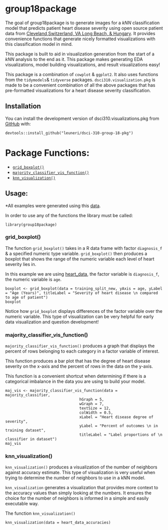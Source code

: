 
<!-- README.md is generated from README.Rmd. Please edit that file -->

# group18package

The goal of group18package is to generate images for a $kNN$
classification model that predicts patient heart disease severity using
open source patient data from [Cleveland,Switzerland, VA Long Beach, &
Hungary](https://archive.ics.uci.edu/ml/datasets/Heart+Disease). It
provides convenience functions that generate nicely formatted
visualizations with this classification model in mind.

This package is built to aid in visualization generation from the start
of a $kNN$ analysis to the end as it. This package makes generating EDA
visualizations, model building visualizations, and result visualizations
easy!

This package is a combination of `cowplot` & `ggplot2`. It also uses
functions from the `tidymodels`& `tidyverse` packages.
`dsci310.visualization.pkg` is made to be a convenient combination of
all the above packages that has pre-formatted visualizations for a heart
disease severity classification.

## Installation

You can install the development version of dsci310.visualizations.pkg
from [GitHub](https://github.com/) with:

``` {r load}
devtools::install_github("leuneri/dsci-310-group-18-pkg")
```

# Package Functions:

- [`grid_boxplot()`](#grid_boxplot())
- [`majority_classifier_vis_function()`](#majority_classifier_vis_function())
- [`knn_visualization()`](#knn_visualizations)

## Usage:

\*All examples were generated using this
[data](https://raw.githubusercontent.com/Dokkaebi10/dsci-310-group-18/main/data/processed/heart_data.csv).

In order to use any of the functions the library must be called:

``` {r setup}
library(group18package)
```

### grid_boxplot()

The function `grid_boxplot()` takes in a R data frame with factor
`diagnosis_f` & a specified numeric type variable. `grid_boxplot()` then
produces a boxplot that shows the range of the numeric variable each
level of heart severity lies in.

In this example we are using
[heart_data](https://raw.githubusercontent.com/Dokkaebi10/dsci-310-group-18/main/data/processed/heart_data.csv),
the factor variable is `diagnosis_f`, the numeric variable is `age`.

``` {r boxplot}
boxplot <- grid_boxplot(data = training_split_new, yAxis = age, yLabel = "Age (Years)", titleLabel = "Severity of heart disease \n compared to age of patient")
boxplot
```

Notice how `grid_boxplot` displays differences of the factor variable
over the numeric variable. This type of visualization can be very
helpful for early data visualization and question development!

### majority_classifier_vis_function()

`majority_classifier_vis_function()` produces a graph that displays the
percent of rows belonging to each category in a factor variable of
interest.

This function produces a bar plot that has the degree of heart disease
severity on the x-axis and the percent of rows in the data on the
y-axis.

This function is a convenient shortcut when determining if there is a
categorical imbalance in the data you are using to build your model.

``` {r majority_classifier_vis_function}
maj_vis <- majority_classifier_vis_function(data = majority_classifier, 
                                 hGraph = 5, 
                                 wGraph = 7, 
                                 textSize = 12, 
                                 colWidth = 0.5, 
                                 xLabel = "Heart disease degree of severity", 
                                 yLabel = "Percent of outcomes \n in training dataset", 
                                 titleLabel = "Label proportions of \n classifier in dataset")
maj_vis
```

### knn_visualization()

`knn_visualization()` produces a visualization of the number of
neighbors against accuracy estimate. This type of visualization is very
useful when trying to determine the number of neighbors to use in a kNN
model.

`knn_visualization` generates a visualization that provides more context
to the accuracy values than simply looking at the numbers. It ensures
the choice for the number of neighbors is informed in a simple and
easily executable way.

The function `knn_visualization()`

``` {r knn_visualization}
knn_visualization(data = heart_data_accuracies)
```
